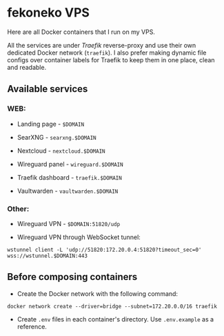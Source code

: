 # fekoneko VPS

Here are all Docker containers that I run on my VPS.

All the services are under _Traefik_ reverse-proxy and use their own dedicated Docker network (`traefik`). I also prefer making dynamic file configs over container labels for Traefik to keep them in one place, clean and readable.

## Available services

### WEB:

- Landing page - `$DOMAIN`

- SearXNG - `searxng.$DOMAIN`

- Nextcloud - `nextcloud.$DOMAIN`

- Wireguard panel - `wireguard.$DOMAIN`

- Traefik dashboard - `traefik.$DOMAIN`

- Vaultwarden - `vaultwarden.$DOMAIN`

### Other:

- Wireguard VPN - `$DOMAIN:51820/udp`

- Wireguard VPN through WebSocket tunnel:

```shell
wstunnel client -L 'udp://51820:172.20.0.4:51820?timeout_sec=0' wss://wstunnel.$DOMAIN:443
```

## Before composing containers

- Create the Docker network with the following command:

```shell
docker network create --driver=bridge --subnet=172.20.0.0/16 traefik
```

- Create `.env` files in each container's directory. Use `.env.example` as a reference.
